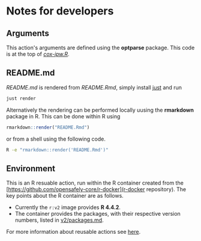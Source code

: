 # Notes for developers

## Arguments

This action's arguments are defined using the **optparse** package. This code is at the top of [_cox-ipw.R_](analysis/cox-ipw.R).

## README.md

_README.md_ is rendered from _README.Rmd_, simply install [just](https://just.systems/man/en/) and run

```bash
just render
```

Alternatively the rendering can be performed locally uusing the **rmarkdown** package in R. This can be done within R using

```r
rmarkdown::render("README.Rmd")
```

or from a shell using the following code.

```bash
R -e "rmarkdown::render('README.Rmd')"
```

## Environment

This is an R resuable action, run within the R container created from the [https://github.com/opensafely-core/r-docker](r-docker repository). The key points about the R container are as follows.

* Currently the `r:v2` image provides **R 4.4.2**.
* The container provides the packages, with their respective version numbers, listed in [v2/packages.md](https://github.com/opensafely-core/r-docker/blob/main/v2/packages.md).

For more information about reusable actions see [here](https://docs.opensafely.org/actions-reusable/).
